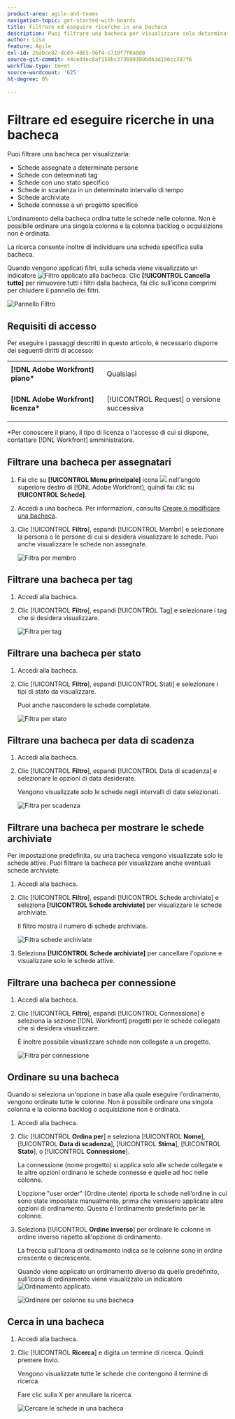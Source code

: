 ```yaml
---
product-area: agile-and-teams
navigation-topic: get-started-with-boards
title: Filtrare ed eseguire ricerche in una bacheca
description: Puoi filtrare una bacheca per visualizzare solo determinate schede.
author: Lisa
feature: Agile
exl-id: 26abce82-dcd9-4865-96f4-c710f7f0a0d8
source-git-commit: 44ced4ec8af150bc373699389bd63d150cc387f6
workflow-type: tm+mt
source-wordcount: '625'
ht-degree: 0%

---
```


# Filtrare ed eseguire ricerche in una bacheca

Puoi filtrare una bacheca per visualizzarla:

* Schede assegnate a determinate persone
* Schede con determinati tag
* Schede con uno stato specifico
* Schede in scadenza in un determinato intervallo di tempo
* Schede archiviate
* Schede connesse a un progetto specifico

L’ordinamento della bacheca ordina tutte le schede nelle colonne. Non è possibile ordinare una singola colonna e la colonna backlog o acquisizione non è ordinata.

La ricerca consente inoltre di individuare una scheda specifica sulla bacheca.

Quando vengono applicati filtri, sulla scheda viene visualizzato un indicatore ![Filtro applicato alla bacheca](assets/boards-filterapplied-30x30.png). Clic **[!UICONTROL Cancella tutto]** per rimuovere tutti i filtri dalla bacheca, fai clic sull’icona comprimi per chiudere il pannello dei filtri.

![Pannello Filtro](assets/boards-all-filters-collapsed-0823.png)

## Requisiti di accesso

Per eseguire i passaggi descritti in questo articolo, è necessario disporre dei seguenti diritti di accesso:

<table style="table-layout:auto"> 
 <col> 
 <col> 
 <tbody> 
  <tr> 
   <td role="rowheader"><strong>[!DNL Adobe Workfront] piano*</strong></td> 
   <td> <p>Qualsiasi</p> </td> 
  </tr> 
  <tr> 
   <td role="rowheader"><strong>[!DNL Adobe Workfront] licenza*</strong></td> 
   <td> <p>[!UICONTROL Request] o versione successiva</p> </td> 
  </tr> 
 </tbody> 
</table>

&#42;Per conoscere il piano, il tipo di licenza o l&#39;accesso di cui si dispone, contattare [!DNL Workfront] amministratore.

## Filtrare una bacheca per assegnatari

1. Fai clic su **[!UICONTROL Menu principale]** icona ![](assets/main-menu-icon.png) nell&#39;angolo superiore destro di [!DNL Adobe Workfront], quindi fai clic su **[!UICONTROL Schede]**.
1. Accedi a una bacheca. Per informazioni, consulta [Creare o modificare una bacheca](../../agile/get-started-with-boards/create-edit-board.md).
1. Clic [!UICONTROL **Filtro**], espandi [!UICONTROL Membri] e selezionare la persona o le persone di cui si desidera visualizzare le schede. Puoi anche visualizzare le schede non assegnate.

   ![Filtra per membro](assets/boards-filter-by-assignees-0822.png)

## Filtrare una bacheca per tag

1. Accedi alla bacheca.
1. Clic [!UICONTROL **Filtro**], espandi [!UICONTROL Tag] e selezionare i tag che si desidera visualizzare.

   ![Filtra per tag](assets/boards-filter-by-tags-0822.png)

## Filtrare una bacheca per stato

1. Accedi alla bacheca.
1. Clic [!UICONTROL **Filtro**], espandi [!UICONTROL Stati] e selezionare i tipi di stato da visualizzare.

   Puoi anche nascondere le schede completate.

   ![Filtra per stato](assets/boards-filter-by-status-0822.png)

## Filtrare una bacheca per data di scadenza

1. Accedi alla bacheca.
1. Clic [!UICONTROL **Filtro**], espandi [!UICONTROL Data di scadenza] e selezionare le opzioni di data desiderate.

   Vengono visualizzate solo le schede negli intervalli di date selezionati.

   ![Filtra per scadenza](assets/boards-filter-by-due-date-0822.png)

## Filtrare una bacheca per mostrare le schede archiviate

Per impostazione predefinita, su una bacheca vengono visualizzate solo le schede attive. Puoi filtrare la bacheca per visualizzare anche eventuali schede archiviate.

1. Accedi alla bacheca.
1. Clic [!UICONTROL **Filtro**], espandi [!UICONTROL Schede archiviate] e seleziona **[!UICONTROL Schede archiviate]** per visualizzare le schede archiviate.

   Il filtro mostra il numero di schede archiviate.

   ![Filtra schede archiviate](assets/boards-filter-by-archived-cards_0822.png)

1. Seleziona **[!UICONTROL Schede archiviate]** per cancellare l&#39;opzione e visualizzare solo le schede attive.

## Filtrare una bacheca per connessione

1. Accedi alla bacheca.
1. Clic [!UICONTROL **Filtro**], espandi [!UICONTROL Connessione] e seleziona la sezione [!DNL Workfront] progetti per le schede collegate che si desidera visualizzare.

   È inoltre possibile visualizzare schede non collegate a un progetto.

   ![Filtra per connessione](assets/boards-filter-by-connection.png)

## Ordinare su una bacheca

Quando si seleziona un&#39;opzione in base alla quale eseguire l&#39;ordinamento, vengono ordinate tutte le colonne. Non è possibile ordinare una singola colonna e la colonna backlog o acquisizione non è ordinata.

1. Accedi alla bacheca.
1. Clic [!UICONTROL **Ordina per**] e seleziona [!UICONTROL **Nome**], [!UICONTROL **Data di scadenza**], [!UICONTROL **Stima**], [!UICONTROL **Stato**], o [!UICONTROL **Connessione**].

   La connessione (nome progetto) si applica solo alle schede collegate e le altre opzioni ordinano le schede connesse e quelle ad hoc nelle colonne.

   L’opzione &quot;user order&quot; (Ordine utente) riporta le schede nell’ordine in cui sono state impostate manualmente, prima che venissero applicate altre opzioni di ordinamento. Questo è l’ordinamento predefinito per le colonne.

1. Seleziona [!UICONTROL **Ordine inverso**] per ordinare le colonne in ordine inverso rispetto all&#39;opzione di ordinamento.

   La freccia sull&#39;icona di ordinamento indica se le colonne sono in ordine crescente o decrescente.

   Quando viene applicato un ordinamento diverso da quello predefinito, sull’icona di ordinamento viene visualizzato un indicatore ![Ordinamento applicato](assets/sort-applied-boards.png).

   ![Ordinare per colonne su una bacheca](assets/sort-by-columns-in-board.png)

## Cerca in una bacheca

1. Accedi alla bacheca.
1. Clic [!UICONTROL **Ricerca**] e digita un termine di ricerca. Quindi premere Invio.

   Vengono visualizzate tutte le schede che contengono il termine di ricerca.

   Fare clic sulla X per annullare la ricerca.

   ![Cercare le schede in una bacheca](assets/boards-searchbox.png)
